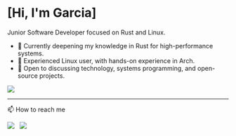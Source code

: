 # [Hi, I'm Garcia]

Junior Software Developer focused on Rust and Linux.

  - 🦀 Currently deepening my knowledge in Rust for high-performance systems.
  - 🐧 Experienced Linux user, with hands-on experience in Arch.
  - 💬 Open to discussing technology, systems programming, and open-source projects.


![](http://github-profile-summary-cards.vercel.app/api/cards/profile-details?username=omggass&theme=tokyonight)


___
📫 How to reach me

[<img src="https://img.shields.io/badge/linkedin-%230077B5.svg?&style=for-the-badge&logo=linkedin&logoColor=white" />](https://www.linkedin.com/in/imcauagarcia)
&nbsp;
<a href="mailto:omggass@gmail.com"><img src="https://img.shields.io/badge/Email-D14836?style=for-the-badge&logo=gmail&logoColor=white" /></a>
